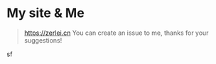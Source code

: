 # My site & Me
> https://zerlei.cn
You can create an issue to me, thanks for your suggestions!

sf  
